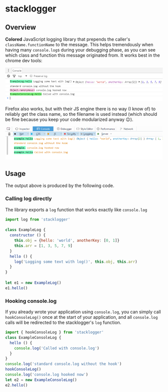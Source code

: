 # stacklogger
## Overview
**Colored** JavaScript logging library that prepends the caller's `className.functionName` to the message. This helps tremendously when having many `console.log`s during your debugging phase, as you can see which class and function this message originated from.
It works best in the chrome dev tools:

![stacklogger console output chrome](https://raw.githubusercontent.com/MrToph/stacklogger/master/README/stacklogger-console-chrome.png "Chrome output")

Firefox also works, but with their JS engine there is no way (I know of) to reliably get the class name, so the filename is used instead (which should be fine because you keep your code modularized anyway :wink:).

![stacklogger console output firefox](https://raw.githubusercontent.com/MrToph/stacklogger/master/README/stacklogger-console-firefox.png "Firefox output")

## Usage
The output above is produced by the following code.
### Calling log directly
The library exports a `log` function that works exactly like `console.log`
```javascript
import log from 'stacklogger'

class ExampleLog {
  constructor () {
    this.obj = {hello: 'world', anotherKey: [0, 1]}
    this.arr = [1, 3, 5, 7, 9]
  }
  hello () {
    log('Logging some text with log()', this.obj, this.arr)
  }
}

let e1 = new ExampleLog()
e1.hello()
```

### Hooking console.log
If you already wrote your application using `console.log`, you can simply call `hookConsoleLog()` once at the start of your application, and all `console.log` calls will be redirected to the stacklogger's `log` function.
```javascript
import { hookConsoleLog } from 'stacklogger'
class ExampleConsoleLog {
  hello () {
    console.log('Called with console.log')
  }
}
console.log('standard console.log without the hook')
hookConsoleLog()
console.log('console.log hooked now')
let e2 = new ExampleConsoleLog()
e2.hello()
```